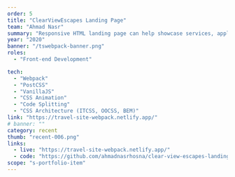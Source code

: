 ```yaml
---
order: 5
title: "ClearViewEscapes Landing Page"
team: "Ahmad Nasr"
summary: "Responsive HTML landing page can help showcase services, applications or products. Built with Webpack, PostCSS and VanillaJS, Code Splitting and CSS Architecture (ITCSS, OOCSS, BEM)."
year: "2020"
banner: "/tswebpack-banner.png"
roles:
  - "Front-end Development"

tech:
  - "Webpack"
  - "PostCSS"
  - "VanillaJS"
  - "CSS Animation"
  - "Code Splitting"
  - "CSS Architecture (ITCSS, OOCSS, BEM)"
link: "https://travel-site-webpack.netlify.app/"
# banner: ""
category: recent
thumb: "recent-006.png"
links:
  - live: "https://travel-site-webpack.netlify.app/"
  - code: "https://github.com/ahmadnasrhosna/clear-view-escapes-landing-page"
scope: "s-portfolio-item"
---
```

